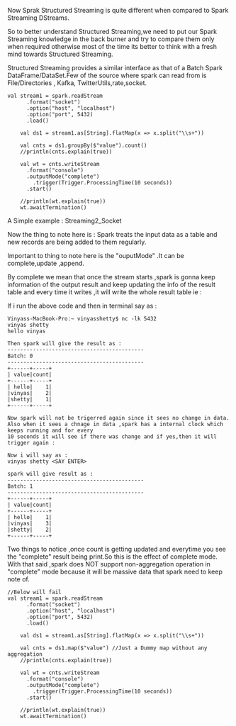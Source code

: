 Now Sprak Structured Streaming is quite different when compared to Spark Streaming DStreams.

So to better understand Structured Streaming,we need to put our Spark Streaming knowledge in the back burner and try to compare them only when required otherwise most of the time its better to think with a fresh mind towards Structured Streaming.

Structured Streaming provides a similar interface as that of a Batch Spark DataFrame/DataSet.Few of the source where spark can read from is File/Directories , Kafka, TwitterUtils,rate,socket.

```
val stream1 = spark.readStream
      .format("socket")
      .option("host", "localhost")
      .option("port", 5432)
      .load()

    val ds1 = stream1.as[String].flatMap(x => x.split("\\s+"))

    val cnts = ds1.groupBy($"value").count()
    //println(cnts.explain(true))

    val wt = cnts.writeStream
      .format("console")
      .outputMode("complete")
        .trigger(Trigger.ProcessingTime(10 seconds))
      .start()

    //println(wt.explain(true))
    wt.awaitTermination()
```

A Simple example : Streaming2\_Socket

 Now the thing to note here is : Spark treats the input data as a table and new records are being added to them regularly.

Important to thing to note here is the "ouputMode" .It can be complete,update ,append.

By complete we mean that once the stream starts ,spark is gonna keep information of the output result and keep updating the info of the result table and every time it writes ,it will write the whole result table ie :

If i run the above code and then in terminal say as :

```
Vinyass-MacBook-Pro:~ vinyasshetty$ nc -lk 5432
vinyas shetty
hello vinyas

Then spark will give the result as :
-------------------------------------------
Batch: 0
-------------------------------------------
+------+-----+
| value|count|
+------+-----+
| hello|    1|
|vinyas|    2|
|shetty|    1|
+------+-----+

Now spark will not be trigerred again since it sees no change in data.
Also when it sees a chnage in data ,spark has a internal clock which keeps running and for every 
10 seconds it will see if there was change and if yes,then it will trigger again :

Now i will say as :
vinyas shetty <SAY ENTER>

spark will give result as :
-------------------------------------------
Batch: 1
-------------------------------------------
+------+-----+
| value|count|
+------+-----+
| hello|    1|
|vinyas|    3|
|shetty|    2|
+------+-----+
```

Two things to notice ,once count is getting updated and everytime you see the "complete" result being print.So this is the effect of complete mode. With that said ,spark does NOT support non-aggregation operation in "complete" mode because it will be massive data that spark need to keep note of.

```
//Below will fail
val stream1 = spark.readStream
      .format("socket")
      .option("host", "localhost")
      .option("port", 5432)
      .load()

    val ds1 = stream1.as[String].flatMap(x => x.split("\\s+"))

    val cnts = ds1.map($"value") //Just a Dummy map without any aggregation
    //println(cnts.explain(true))

    val wt = cnts.writeStream
      .format("console")
      .outputMode("complete")
        .trigger(Trigger.ProcessingTime(10 seconds))
      .start()

    //println(wt.explain(true))
    wt.awaitTermination()
```



